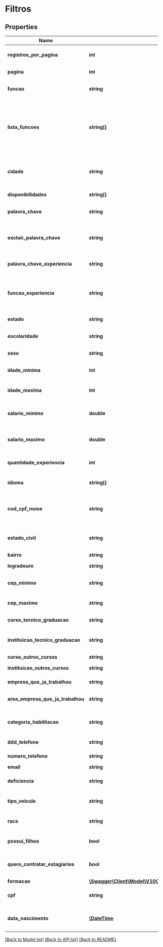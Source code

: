 # Filtros

## Properties
Name | Type | Description | Notes
------------ | ------------- | ------------- | -------------
**registros_por_pagina** | **int** | Número de registros a ser retornado por página | [optional] 
**pagina** | **int** | Número da página, iniciando em 1 | [optional] 
**funcao** | **string** | Um dos valores presentes da Tabela de Funções | [optional] 
**lista_funcoes** | **string[]** | Lista com as funcoes desejadas.  Mesma funcionalidade do campo Funcao, podendo indicar uma série de valores.  Indicar valores presentes da Tabela de Funções. | [optional] 
**cidade** | **string** | Um dos valores presentes da Tabela de Cidades. Enviar no formato nome-da-cidade/UF. | [optional] 
**disponibilidades** | **string[]** | Lista de disponibilidades | [optional] 
**palavra_chave** | **string** | Palavra chave a ser pesquisada em todo o currículo. | [optional] 
**excluir_palavra_chave** | **string** | Currículos com essa(s) palavra(s) chave(s) serão excluídos do resultado. | [optional] 
**palavra_chave_experiencia** | **string** | Palavra chave a ser pesquisada nas experiências. | [optional] 
**funcao_experiencia** | **string** | Pesquisa a função nas exoeriências do usuário. Recomenda-se informar um dos valores presentes da Tabela de Funções | [optional] 
**estado** | **string** | Sigla de um dos estados brasileiros | [optional] 
**escolaridade** | **string** | Um dos valores presentes na Tabela Escolaridades. | [optional] 
**sexo** | **string** | Sexo informado no currículo. | [optional] 
**idade_minima** | **int** | Idade Mínima informada no currículo. | [optional] 
**idade_maxima** | **int** | Idade Máxima informada no currículo. | [optional] 
**salario_minimo** | **double** | Salário Mínimo informada no currículo no formato americano. | [optional] 
**salario_maximo** | **double** | Salário Máximo informada no currículo no formato americano. | [optional] 
**quantidade_experiencia** | **int** | Quantidade de experiência mínima em meses. | [optional] 
**idioma** | **string[]** | Lista com os valores presentes no Enumerador Idiomas | [optional] 
**cod_cpf_nome** | **string** | Indicar o código do currículo (BNE), CPF ou Nome. Utilizado para buscar um currículo específico. | [optional] 
**estado_civil** | **string** | Indicar um dos valores presentes no Enumerador Estado Civil. | [optional] 
**bairro** | **string** | Bairro do candidato. | [optional] 
**logradouro** | **string** | Endereço do candidato. | [optional] 
**cep_minimo** | **string** | CEP mínimo do endereço do candidato | [optional] 
**cep_maximo** | **string** | CEP máximo do endereço do candidato | [optional] 
**curso_tecnico_graduacao** | **string** | Curso técnico ou de graduação desejado | [optional] 
**instituicao_tecnico_graduacao** | **string** | Instituição de ensino do curso técnico ou de graduação desejada | [optional] 
**curso_outros_cursos** | **string** | Cursos adicionais. | [optional] 
**instituicao_outros_cursos** | **string** | Instituição do curso adicional | [optional] 
**empresa_que_ja_trabalhou** | **string** | Empresa presente nas experiências | [optional] 
**area_empresa_que_ja_trabalhou** | **string** | Indicar um dos valores presentes na tabela Areas | [optional] 
**categoria_habilitacao** | **string** | Indicar um dos valores presentes na tabela CategoriasHabilitacao | [optional] 
**ddd_telefone** | **string** | DDD do telefone do candidato | [optional] 
**numero_telefone** | **string** | Número do telefone do candidato | [optional] 
**email** | **string** | E-mail do candidato | [optional] 
**deficiencia** | **string** | Indicar um dos valores presentes na tabela Deficiencias | [optional] 
**tipo_veiculo** | **string** | Indicar um dos valores presentes na tabela TiposVeiculo | [optional] 
**raca** | **string** | Indicar um dos valores presentes na tabela Racas | [optional] 
**possui_filhos** | **bool** | Indicar true, se desejar filtrar candidatos com filhos | [optional] 
**quero_contratar_estagiarios** | **bool** | Indicar true, se desejar filtrar candidatos com perfil de estágio. | [optional] 
**formacao** | [**\Swagger\Client\Model\V10CurriculoPesquisaAvancadaFormacao**](V10CurriculoPesquisaAvancadaFormacao.md) |  | [optional] 
**cpf** | **string** | CPF do usuário que está efetuando a requisição | [optional] 
**data_nascimento** | [**\DateTime**](\DateTime.md) | Data de nascimento do usuário que está efetuando a requisição | [optional] 

[[Back to Model list]](../README.md#documentation-for-models) [[Back to API list]](../README.md#documentation-for-api-endpoints) [[Back to README]](../README.md)


